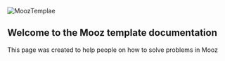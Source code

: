 ![MoozTemplae](https://i.imgur.com/bVY5OIB.png)

## Welcome to the Mooz template documentation

This page was created to help people on how to solve problems in Mooz
